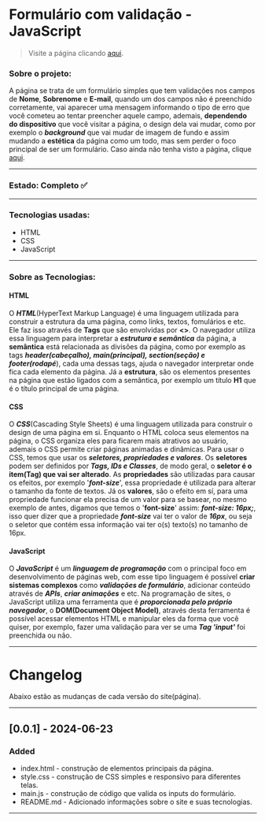 <!-- Título -->
# Formulário com validação - JavaScript

<!-- Link para página do projeto -->
> Visite a página clicando <a href="https://matheus-reichemback-stang.github.io/formulario_com_validacao/" title="Visitar página" target="_blank" >aqui</a>.

### Sobre o projeto:
A página se trata de um formulário simples que tem validações nos campos de **Nome**, **Sobrenome** e **E-mail**, quando um dos campos não é preenchido corretamente, vai aparecer uma mensagem informando o tipo de erro que você cometeu ao tentar preencher aquele campo, ademais, **dependendo do dispositivo** que você visitar a página, o design dela vai mudar, como por exemplo o ***background*** que vai mudar de imagem de fundo e assim mudando a **estética** da página como um todo, mas sem perder o foco principal de ser um formulário. Caso ainda não tenha visto a página, clique <a href="https://matheus-reichemback-stang.github.io/formulario_com_validacao/" title="Visitar página" target="_blank" >aqui</a>.

---
<!-- Estado de desenvolvimento -->
 ### Estado: Completo ✅ 
***
 ### Tecnologias usadas:
 * HTML
 * CSS
 * JavaScript
---
### Sobre as Tecnologias:

#### HTML
O ***HTML***(HyperText Markup Language) é uma linguagem utilizada para construir a estrutura da uma página, como links, textos, fomulários e etc. Ele faz isso através de **Tags** que são envolvidas por **<>**. O navegador utiliza essa linguagem para interpretar a ***estrutura e semântica*** da página, a **semântica** está relacionada as divisões da página, como por exemplo as tags ***header(cabeçalho), main(principal), section(seção) e footer(rodapé***), cada uma dessas tags, ajuda o navegador interpretar onde fica cada elemento da página. Já a **estrutura**, são os elementos presentes na página que estão ligados com a semântica, por exemplo um título **H1** que é o título principal de uma página.

#### CSS
O ***CSS***(Cascading Style Sheets) é uma linguagem utilizada para construir o design de uma página em si. Enquanto o HTML coloca seus elementos na página, o CSS organiza eles para ficarem mais atrativos ao usuário, ademais o CSS permite criar páginas animadas e dinâmicas. Para usar o CSS, temos que usar os ***seletores, propriedades e valores***. Os **seletores** podem ser definidos por ***Tags, IDs e Classes***, de modo geral, o **seletor é o item(Tag) que vai ser alterado**. As **propriedades** são utilizadas para causar os efeitos, por exemplo '***font-size***', essa propriedade é utilizada para alterar o tamanho da fonte de textos. Já os **valores**, são o efeito em sí, para uma propriedade funcionar ela precisa de um valor para se basear, no mesmo exemplo de antes, digamos que temos o '**font-size**' assim: ***font-size: 16px;***, isso quer dizer que a propriedade ***font-size*** vai ter o valor de ***16px***, ou seja o seletor que contém essa informação vai ter o(s) texto(s) no tamanho de 16px.

#### JavaScript 
O ***JavaScript*** é um ***linguagem de programação*** com o principal foco em desenvolvimento de páginas web, com esse tipo linguagem é possível **criar sistemas complexos** como ***validações de formulário***, adicionar conteúdo através de ***APIs***, ***criar animações*** e etc. Na programação de sites, o JavaScript utiliza uma ferramenta que é ***proporcionada pelo próprio navegador***, o **DOM(Document Object Model)**, através desta ferramenta é possível acessar elementos HTML e manipular eles da forma que você quiser, por exemplo, fazer uma validação para ver se uma ***Tag 'input'*** foi preenchida ou não.

---

# Changelog

Abaixo estão as mudanças de cada versão do site(página).

---

## [0.0.1] - 2024-06-23
### Added
- index.html - construção de elementos principais da página.
- style.css - construção de CSS simples e responsivo para diferentes telas.
- main.js - construção de código que valida os inputs do formulário.
- README.md - Adicionado informações sobre o site e suas tecnologias.
---
